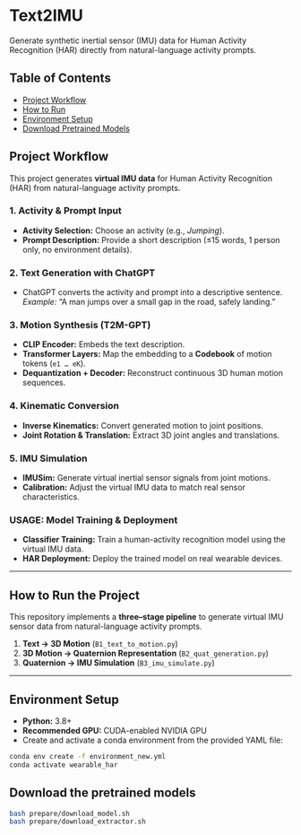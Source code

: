# Text2IMU
Generate synthetic inertial sensor (IMU) data for Human Activity Recognition (HAR) directly from natural-language activity prompts.

## Table of Contents
- [Project Workflow](#project-workflow)
- [How to Run](#how-to-run-the-project)
- [Environment Setup](#environment-setup)
- [Download Pretrained Models](#download-the-pretrained-models)

## Project Workflow

This project generates **virtual IMU data** for Human Activity Recognition (HAR) from natural-language activity prompts.

### 1. Activity & Prompt Input
- **Activity Selection:** Choose an activity (e.g., *Jumping*).
- **Prompt Description:** Provide a short description (≤15 words, 1 person only, no environment details).

### 2. Text Generation with ChatGPT
- ChatGPT converts the activity and prompt into a descriptive sentence.  
  *Example:* “A man jumps over a small gap in the road, safely landing.”

### 3. Motion Synthesis (T2M-GPT)
- **CLIP Encoder:** Embeds the text description.
- **Transformer Layers:** Map the embedding to a **Codebook** of motion tokens (`e1 … eK`).
- **Dequantization + Decoder:** Reconstruct continuous 3D human motion sequences.

### 4. Kinematic Conversion
- **Inverse Kinematics:** Convert generated motion to joint positions.
- **Joint Rotation & Translation:** Extract 3D joint angles and translations.

### 5. IMU Simulation
- **IMUSim:** Generate virtual inertial sensor signals from joint motions.
- **Calibration:** Adjust the virtual IMU data to match real sensor characteristics.

### USAGE: Model Training & Deployment
- **Classifier Training:** Train a human-activity recognition model using the virtual IMU data.
- **HAR Deployment:** Deploy the trained model on real wearable devices.

---

## How to Run the Project

This repository implements a **three–stage pipeline** to generate virtual IMU sensor data from natural-language activity prompts.
1. **Text → 3D Motion** (`B1_text_to_motion.py`)
2. **3D Motion → Quaternion Representation** (`B2_quat_generation.py`)
3. **Quaternion → IMU Simulation** (`B3_imu_simulate.py`)

---

## Environment Setup
- **Python:** 3.8+
- **Recommended GPU:** CUDA-enabled NVIDIA GPU
- Create and activate a conda environment from the provided YAML file:
```bash
conda env create -f environment_new.yml
conda activate wearable_har
```

## Download the pretrained models

```bash
bash prepare/download_model.sh
bash prepare/download_extractor.sh
```
